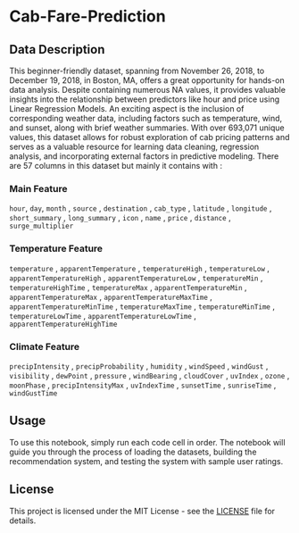 # Cab-Fare-Prediction

## Data Description
This beginner-friendly dataset, spanning from November 26, 2018, to December 19, 2018, in Boston, MA, offers a great opportunity for hands-on data analysis. Despite containing numerous NA values, it provides valuable insights into the relationship between predictors like hour and price using Linear Regression Models. An exciting aspect is the inclusion of corresponding weather data, including factors such as temperature, wind, and sunset, along with brief weather summaries. With over 693,071 unique values, this dataset allows for robust exploration of cab pricing patterns and serves as a valuable resource for learning data cleaning, regression analysis, and incorporating external factors in predictive modeling. There are 57 columns in this dataset but mainly it contains with :

### Main Feature
`hour`, `day`, `month`
  , `source`
  , `destination`
  , `cab_type`
  , `latitude`
  , `longitude`
  , `short_summary`
  , `long_summary`
  , `icon`
  , `name`
  , `price`
  , `distance`
  , `surge_multiplier`

### Temperature Feature
`temperature`
, `apparentTemperature`
, `temperatureHigh`
, `temperatureLow`
, `apparentTemperatureHigh`
, `apparentTemperatureLow`
, `temperatureMin`
, `temperatureHighTime`
, `temperatureMax`
, `apparentTemperatureMin`
, `apparentTemperatureMax`
, `apparentTemperatureMaxTime`
, `apparentTemperatureMinTime`
, `temperatureMaxTime`
, `temperatureMinTime`
, `temperatureLowTime`
, `apparentTemperatureLowTime`
, `apparentTemperatureHighTime`

### Climate Feature
`precipIntensity`
, `precipProbability`
, `humidity`
, `windSpeed`
, `windGust`
, `visibility`
, `dewPoint`
, `pressure`
, `windBearing`
, `cloudCover`
, `uvIndex`
, `ozone`
, `moonPhase`
, `precipIntensityMax`
, `uvIndexTime`
, `sunsetTime`
, `sunriseTime`
, `windGustTime`

## Usage

To use this notebook, simply run each code cell in order. The notebook will guide you through the process of loading the datasets, building the recommendation system, and testing the system with sample user ratings.

## License

This project is licensed under the MIT License - see the [LICENSE](LICENSE) file for details.

